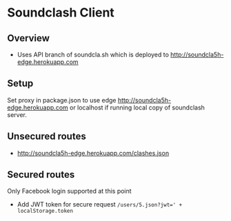 # Soundclash Client

## Overview
 - Uses API branch of soundcla.sh which is deployed to http://soundcla5h-edge.herokuapp.com

## Setup
Set proxy in package.json to use edge http://soundcla5h-edge.herokuapp.com or localhost if running local copy of soundclash server.

## Unsecured routes
 - http://soundcla5h-edge.herokuapp.com/clashes.json

## Secured routes
Only Facebook login supported at this point
 - Add JWT token for secure request
 `/users/5.json?jwt=' + localStorage.token`
